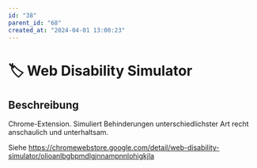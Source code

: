 ```yaml
---
id: "38"
parent_id: "68"
created_at: "2024-04-01 13:00:23"
---
```


# 🏷️ Web Disability Simulator

## Beschreibung

Chrome-Extension. Simuliert Behinderungen unterschiedlichster Art recht anschaulich und unterhaltsam.

Siehe <https://chromewebstore.google.com/detail/web-disability-simulator/olioanlbgbpmdlgjnnampnnlohigkjla>